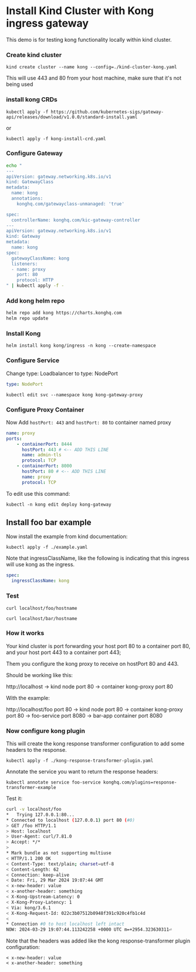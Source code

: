 # Install Kind Cluster with Kong ingress gateway

This demo is for testing kong functionality locally within kind cluster.

### Create kind cluster

`kind create cluster --name kong --config=./kind-cluster-kong.yaml`

This will use 443 and 80 from your host machine, make sure that it's not being used

### install kong CRDs

`kubectl apply -f https://github.com/kubernetes-sigs/gateway-api/releases/download/v1.0.0/standard-install.yaml`

or

`kubectl apply -f kong-install-crd.yaml`

### Configure Gateway

```bash
echo "
---
apiVersion: gateway.networking.k8s.io/v1
kind: GatewayClass
metadata:
  name: kong
  annotations:
    konghq.com/gatewayclass-unmanaged: 'true'

spec:
  controllerName: konghq.com/kic-gateway-controller
---
apiVersion: gateway.networking.k8s.io/v1
kind: Gateway
metadata:
  name: kong
spec:
  gatewayClassName: kong
  listeners:
  - name: proxy
    port: 80
    protocol: HTTP
" | kubectl apply -f -
```
### Add kong helm repo

```bash
helm repo add kong https://charts.konghq.com
helm repo update
```

### Install Kong

`helm install kong kong/ingress -n kong --create-namespace`

### Configure Service

Change type: Loadbalancer to type: NodePort

```yaml
type: NodePort
```

`kubectl edit svc --namespace kong kong-gateway-proxy`

### Configure Proxy Container

Now Add `hostPort: 443` and `hostPort: 80` to container named proxy

```yaml
name: proxy
ports:
    - containerPort: 8444
      hostPort: 443 # <-- ADD THIS LINE
      name: admin-tls
      protocol: TCP
    - containerPort: 8000
      hostPort: 80 # <-- ADD THIS LINE
      name: proxy
      protocol: TCP
```

To edit use this command:

`kubectl -n kong edit deploy kong-gateway`

## Install foo bar example

Now install the example from kind documentation:

`kubectl apply -f ./example.yaml`

Note that ingressClassName, like the following is indicating that this ingress will use kong as the ingress.

```yaml
spec:
  ingressClassName: kong
```

### Test

`curl localhost/foo/hostname`

`curl localhost/bar/hostname`

### How it works

Your kind cluster is port forwarding your host port 80 to a container port 80, and your host port 443 to a container port 443;

Them you configure the kong proxy to receive on hostPort 80 and 443.

Should be working like this:

http://localhost -> kind node port 80 -> container kong-proxy port 80

With the example:

http://localhost/foo port 80 -> kind node port 80 -> container kong-proxy port 80 -> foo-service port 8080 -> bar-app container port 8080

### Now configure kong plugin

This will create the kong response transformer configuration to add some headers to the response.

`kubectl apply -f ./kong-response-transformer-plugin.yaml`

Annotate the service you want to return the response headers:

`kubectl annotate service foo-service konghq.com/plugins=response-transformer-example`

Test it:

```bash
curl -v localhost/foo
*   Trying 127.0.0.1:80...
* Connected to localhost (127.0.0.1) port 80 (#0)
> GET /foo HTTP/1.1
> Host: localhost
> User-Agent: curl/7.81.0
> Accept: */*
>
* Mark bundle as not supporting multiuse
< HTTP/1.1 200 OK
< Content-Type: text/plain; charset=utf-8
< Content-Length: 62
< Connection: keep-alive
< Date: Fri, 29 Mar 2024 19:07:44 GMT
< x-new-header: value
< x-another-header: something
< X-Kong-Upstream-Latency: 0
< X-Kong-Proxy-Latency: 1
< Via: kong/3.6.1
< X-Kong-Request-Id: 022c3b07512b0948f391c920c4fb1c4d
<
* Connection #0 to host localhost left intact
NOW: 2024-03-29 19:07:44.113242258 +0000 UTC m=+2954.323630311⏎
```

Note that the headers was added like the kong response-transformer plugin configuration:

```
< x-new-header: value
< x-another-header: something
```
